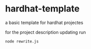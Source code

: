 # hardhat-template
a basic template for hardhat projectes

for the project description updating run
``` sh
node rewrite.js
```
